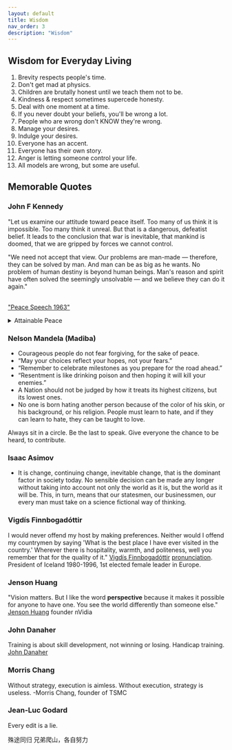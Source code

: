 ```yaml
---
layout: default
title: Wisdom
nav_order: 3
description: "Wisdom"
---
```



## Wisdom for Everyday Living

1. Brevity respects people's time.
2. Don't get mad at physics.
3. Children are brutally honest until we teach them not to be.
4. Kindness & respect sometimes supercede honesty.
5. Deal with one moment at a time.
6. If you never doubt your beliefs, you'll be wrong a lot.
7. People who are wrong don't KNOW they're wrong.
8. Manage your desires.
9. Indulge your desires.
10. Everyone has an accent.
11. Everyone has their own story.
12. Anger is letting someone control your life.
13. All models are wrong, but some are useful.


## Memorable Quotes

### John F Kennedy
"Let us examine our attitude toward peace itself. Too many of us think it is impossible. Too many think it unreal. But that is a dangerous, defeatist belief. It leads to the conclusion that war is inevitable, that mankind is doomed, that we are gripped by forces we cannot control.

"We need not accept that view. Our problems are man-made — therefore, they can be solved by man. And man can be as big as he wants. No problem of human destiny is beyond human beings. Man's reason and spirit have often solved the seemingly unsolvable — and we believe they can do it again."  
<br/> 

["Peace Speech 1963"](https://youtu.be/0fkKnfk4k40?t=365)

<details><summary>Attainable Peace</summary><blockquote>
  Let us focus instead on a more practical, more attainable peace-- based not on a sudden revolution in human nature but on a gradual evolution in human institutions--on a series of concrete actions and effective agreements which are in the interest of all concerned. There is no single, simple key to this peace--no grand or magic formula to be adopted by one or two powers. Genuine peace must be the product of many nations, the sum of many acts. It must be dynamic, not static, changing to meet the challenge of each new generation. For peace is a process--a way of solving problems.  
  <br/>
  With such a peace, there will still be quarrels and conflicting interests, as there are within families and nations. World peace, like community peace, does not require that each man love his neighbor--it requires only that they live together in mutual tolerance, submitting their disputes to a just and peaceful settlement. And history teaches us that enmities between nations, as between individuals, do not last forever. However fixed our likes and dislikes may seem, the tide of time and events will often bring surprising changes in the relations between nations and neighbors.  
  <br/>
  So let us persevere. Peace need not be impracticable, and war need not be inevitable. By defining our goal more clearly, by making it seem more manageable and less remote, we can help all peoples to see it, to draw hope from it, and to move irresistibly toward it.
</blockquote></details>




### Nelson Mandela (Madiba)
*    Courageous people do not fear forgiving, for the sake of peace.
*    “May your choices reflect your hopes, not your fears.”
*    “Remember to celebrate milestones as you prepare for the road ahead.”
*    “Resentment is like drinking poison and then hoping it will kill your enemies.”
*    A Nation should not be judged by how it treats its highest citizens, but its lowest ones.
*    No one is born hating another person because of the color of his skin, or his background, or his religion. People must learn to hate, and if they can learn to hate, they can be taught to love.

Always sit in a circle.
Be the last to speak. Give everyone the chance to be heard, to contribute.

### Isaac Asimov
*    It is change, continuing change, inevitable change, that is the dominant factor in society today. No sensible decision can be made any longer without taking into account not only the world as it is, but the world as it will be. This, in turn, means that our statesmen, our businessmen, our every man must take on a science fictional way of thinking.

### Vigdís Finnbogadóttir
I would never offend my host by making preferences. Neither would I offend my countrymen by saying 'What is the best place I have ever visited in the country.' Wherever there is hospitality, warmth, and politeness, well you remember that for the quality of it." 
[Vigdís Finnbogadóttir](https://www.youtube.com/watch?v=FoRn-qWMvWA) [pronunciation](https://upload.wikimedia.org/wikipedia/commons/f/fd/Is-Vigdis_finnbogadottir.oga).  President of Iceland 1980-1996, 1st elected female leader in Europe.

### Jenson Huang
"Vision matters. But I like the word **perspective** because it makes it possible for anyone to have one. You see the world differently than someone else." [Jenson Huang](https://youtu.be/Xn1EsFe7snQ?t=359) founder nVidia

### John Danaher
Training is about skill development, not winning or losing. Handicap training. [John Danaher](https://www.youtube.com/watch?v=RznwbW_hdoM)

### Morris Chang
Without strategy, execution is aimless. Without execution, strategy is useless. -Morris Chang, founder of TSMC

### Jean-Luc Godard
Every edit is a lie.


殊途同归
兄弟爬山，各自努力